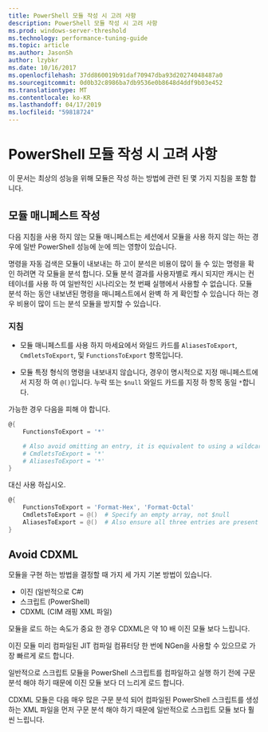 ```yaml
---
title: PowerShell 모듈 작성 시 고려 사항
description: PowerShell 모듈 작성 시 고려 사항
ms.prod: windows-server-threshold
ms.technology: performance-tuning-guide
ms.topic: article
ms.author: JasonSh
author: lzybkr
ms.date: 10/16/2017
ms.openlocfilehash: 37dd860019b91daf70947dba93d20274048487a0
ms.sourcegitcommit: 0d0b32c8986ba7db9536e0b8648d4ddf9b03e452
ms.translationtype: MT
ms.contentlocale: ko-KR
ms.lasthandoff: 04/17/2019
ms.locfileid: "59818724"
---
```

# <a name="powershell-module-authoring-considerations"></a>PowerShell 모듈 작성 시 고려 사항

이 문서는 최상의 성능을 위해 모듈은 작성 하는 방법에 관련 된 몇 가지 지침을 포함 합니다.

## <a name="module-manifest-authoring"></a>모듈 매니페스트 작성

다음 지침을 사용 하지 않는 모듈 매니페스트는 세션에서 모듈을 사용 하지 않는 하는 경우에 일반 PowerShell 성능에 눈에 띄는 영향이 있습니다.

명령을 자동 검색은 모듈이 내보내는 하 고이 분석은 비용이 많이 들 수 있는 명령을 확인 하려면 각 모듈을 분석 합니다.
모듈 분석 결과를 사용자별로 캐시 되지만 캐시는 컨테이너를 사용 하 여 일반적인 시나리오는 첫 번째 실행에서 사용할 수 없습니다.
모듈 분석 하는 동안 내보낸된 명령을 매니페스트에서 완벽 하 게 확인할 수 있습니다 하는 경우 비용이 많이 드는 분석 모듈을 방지할 수 있습니다.

### <a name="guidelines"></a>지침

* 모듈 매니페스트를 사용 하지 마세요에서 와일드 카드를 `AliasesToExport`, `CmdletsToExport`, 및 `FunctionsToExport` 항목입니다.

* 모듈 특정 형식의 명령을 내보내지 않습니다, 경우이 명시적으로 지정 매니페스트에서 지정 하 여 `@()`입니다.
누락 또는 `$null` 와일드 카드를 지정 하 항목 동일 `*`합니다.

가능한 경우 다음을 피해 야 합니다.

```PowerShell
@{
    FunctionsToExport = '*'

    # Also avoid omitting an entry, it is equivalent to using a wildcard
    # CmdletsToExport = '*'
    # AliasesToExport = '*'
}
```

대신 사용 하십시오.

```PowerShell
@{
    FunctionsToExport = 'Format-Hex', 'Format-Octal'
    CmdletsToExport = @()  # Specify an empty array, not $null
    AliasesToExport = @()  # Also ensure all three entries are present
}
```

## <a name="avoid-cdxml"></a>Avoid CDXML

모듈을 구현 하는 방법을 결정할 때 가지 세 가지 기본 방법이 있습니다.

* 이진 (일반적으로 C#)
* 스크립트 (PowerShell)
* CDXML (CIM 래핑 XML 파일)

모듈을 로드 하는 속도가 중요 한 경우 CDXML은 약 10 배 이진 모듈 보다 느립니다.

이진 모듈 미리 컴파일된 JIT 컴파일 컴퓨터당 한 번에 NGen을 사용할 수 있으므로 가장 빠르게 로드 합니다.

일반적으로 스크립트 모듈을 PowerShell 스크립트를 컴파일하고 실행 하기 전에 구문 분석 해야 하기 때문에 이진 모듈 보다 더 느리게 로드 합니다.

CDXML 모듈은 다음 매우 많은 구문 분석 되어 컴파일된 PowerShell 스크립트를 생성 하는 XML 파일을 먼저 구문 분석 해야 하기 때문에 일반적으로 스크립트 모듈 보다 훨씬 느립니다.

